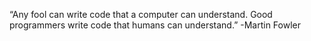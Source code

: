 “Any fool can write code
 that a computer can understand.
 Good programmers write code 
that humans can understand.” 
                               -Martin Fowler
